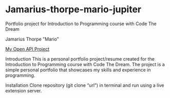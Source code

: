 # Jamarius-thorpe-mario-jupiter
Portfolio project for Introduction to Programming course with Code The Dream

Jamarius Thorpe "Mario"

[My Open API Project](https://github.com/mariothorpe/Mario-Open-API-Project)


Introduction
This is a personal portfolio project/resume created for the Introduction to Programming course with Code The Dream. The project is a simple personal portfolio that showcases my skills and experience in programming.

Installation
Clone repository (git clone “url”) in terminal and run using a live extension server.


